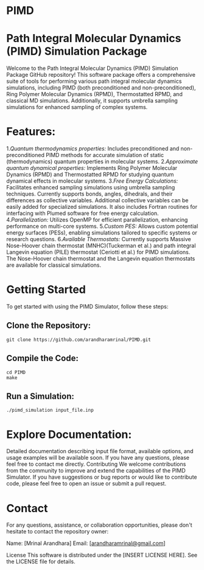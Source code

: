 # PIMD
Path Integral Molecular Dynamics (PIMD) Simulation Package
==========================================================
Welcome to the Path Integral Molecular Dynamics (PIMD) Simulation Package GitHub repository! This software package offers a comprehensive suite of tools for performing various path integral molecular dynamics simulations, including PIMD (both preconditioned and non-preconditioned), Ring Polymer Molecular Dynamics (RPMD), Thermostatted RPMD, and classical MD simulations. Additionally, it supports umbrella sampling simulations for enhanced sampling of complex systems.

Features:
=========
  1.*Quantum thermodynamics properties:* Includes preconditioned and non-preconditioned PIMD methods for accurate simulation of static (thermodynamics) quantum properties in molecular systems. 
  2.*Approximate quantum dynamical properties:* Implements Ring Polymer Molecular Dynamics (RPMD) and Thermostatted RPMD for studying quantum dynamical effects in molecular systems.
  3.*Free Energy Calculations:* Facilitates enhanced sampling simulations using umbrella sampling techniques. Currently supports bonds, angles, dihedrals, and their differences as collective variables. Additional collective variables can be easily added for specialized simulations. It also includes Fortran routines for interfacing with Plumed software for free energy calculation.
  4.*Parallelization:* Utilizes OpenMP for efficient parallelization, enhancing performance on multi-core systems.
  5.*Custom PES:* Allows custom potential energy surfaces (PESs), enabling simulations tailored to specific systems or research questions.
  6.*Available Thermostats:* Currently supports Massive Nose-Hoover chain thermostat (MNHC)(Tuckerman et al.) and path integral Langevin equation (PILE) thermostat (Ceriotti et al.) for PIMD simulations. The Nose-Hoover chain thermostat and the Langevin equation thermostats are available for classical simulations.


Getting Started
===============
To get started with using the PIMD Simulator, follow these steps:

  Clone the Repository:
  ---------------------
    git clone https://github.com/arandharamrinal/PIMD.git

  Compile the Code:
  -----------------
    cd PIMD
    make
  Run a Simulation:
  -----------------
    ./pimd_simulation input_file.inp

Explore Documentation:
======================
Detailed documentation describing input file format, available options, and usage examples will be available soon. If you have any questions, please feel free to contact me directly.
Contributing
We welcome contributions from the community to improve and extend the capabilities of the PIMD Simulator. If you have suggestions or bug reports or would like to contribute code, please feel free to open an issue or submit a pull request.

Contact
=======
For any questions, assistance, or collaboration opportunities, please don't hesitate to contact the repository owner:

Name: [Mrinal Arandhara]
Email: [arandharamrinal@gmail.com]

License
This software is distributed under the [INSERT LICENSE HERE]. See the LICENSE file for details.

